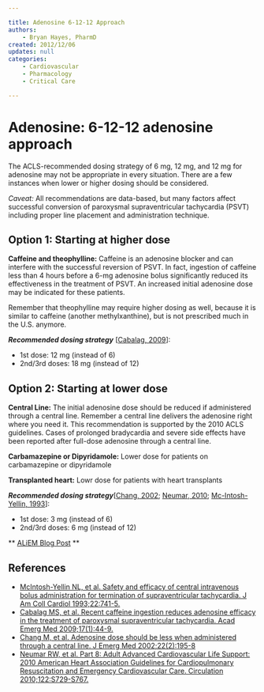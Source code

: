 ```yaml
---

title: Adenosine 6-12-12 Approach
authors:
    - Bryan Hayes, PharmD
created: 2012/12/06
updates: null
categories:
    - Cardiovascular
    - Pharmacology
    - Critical Care

---
```


# Adenosine: 6-12-12 adenosine approach

The ACLS-recommended dosing strategy of 6 mg, 12 mg, and 12 mg for <span class="drug">adenosine</span> may not be appropriate in every situation. There are a few instances when lower or higher dosing should be considered.

*Caveat:* All recommendations are data-based, but many factors affect successful conversion of paroxysmal supraventricular tachycardia (PSVT) including proper line placement and administration technique.

## Option 1: Starting at higher dose

**Caffeine and theophylline:** Caffeine is an <span class="drug">adenosine</span> blocker and can interfere with the successful reversion of PSVT. In fact, ingestion of caffeine less than 4 hours before a 6-mg <span class="drug">adenosine</span> bolus significantly reduced its effectiveness in the treatment of PSVT. An increased initial <span class="drug">adenosine</span> dose may be indicated for these patients.

Remember that theophylline may require higher dosing as well, because it is similar to caffeine (another methylxanthine), but is not prescribed much in the U.S. anymore.

***Recommended dosing strategy*** \[[Cabalag, 2009](http://www.ncbi.nlm.nih.gov/pubmed/20003123)\]:

-   1st dose: 12 mg (instead of 6)
-   2nd/3rd doses: 18 mg (instead of 12)

## Option 2: Starting at lower dose

**Central Line:** The initial <span class="drug">adenosine</span> dose should be reduced if administered through a central line. Remember a central line delivers the <span class="drug">adenosine</span> right where you need it. This recommendation is supported by the 2010 ACLS guidelines. Cases of prolonged bradycardia and severe side effects have been reported after full-dose <span class="drug">adenosine</span> through a central line.

**Carbamazepine or Dipyridamole:** Lower dose for patients on <span class="drug">carbamazepine</span> or <span class="drug">dipyridamole</span> 

**Transplanted heart:** Lowr dose for patients with heart transplants

***Recommended dosing strategy***\[[Chang, 2002](http://www.ncbi.nlm.nih.gov/pubmed/11858927); [Neumar, 2010](http://www.ncbi.nlm.nih.gov/pubmed/20956256); [Mc-Intosh-Yellin, 1993](http://www.ncbi.nlm.nih.gov/pubmed/8354807)\]:

-   1st dose: 3 mg (instead of 6)
-   2nd/3rd doses: 6 mg (instead of 12)

** [ALiEM Blog Post](https://www.aliem.com/2012/is-6-12-12-adenosine-approach-always/) **

## References

-   [McIntosh-Yellin NL, et al. Safety and efficacy of central intravenous bolus administration for termination of supraventricular tachycardia. J Am Coll Cardiol 1993;22:741-5.](http://www.ncbi.nlm.nih.gov/pubmed/8354807)
-   [Cabalag MS, et al. Recent caffeine ingestion reduces adenosine efficacy in the treatment of paroxysmal supraventricular tachycardia. Acad Emerg Med 2009;17(1):44-9.](http://www.ncbi.nlm.nih.gov/pubmed/20003123)
-   [Chang M, et al. Adenosine dose should be less when administered through a central line. J Emerg Med 2002;22(2):195-8](http://www.ncbi.nlm.nih.gov/pubmed/11858927)
-   [Neumar RW, et al. Part 8: Adult Advanced Cardiovascular Life Support: 2010 American Heart Association Guidelines for Cardiopulmonary Resuscitation and Emergency Cardiovascular Care. Circulation 2010;122:S729-S767.](http://www.ncbi.nlm.nih.gov/pubmed/20956256)
